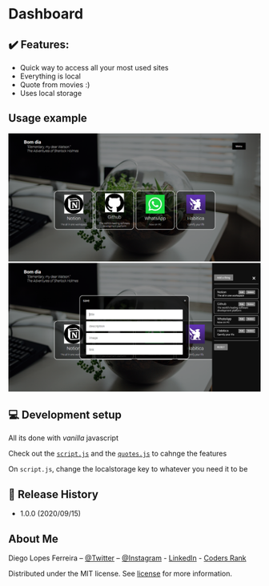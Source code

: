 # Dashboard

## :heavy_check_mark: Features:

- Quick way to access all your most used sites
- Everything is local
- Quote from movies :)
- Uses local storage

## Usage example

![Main Screen](./assets/main-screen.png)
![Main Screen](./assets/add-screen.png)

## :computer: Development setup

All its done with _vanilla_ javascript

Check out the [`script.js`](./script.js) and the [`quotes.js`](./quotes.js) to cahnge the features

On `script.js`, change the localstorage key to whatever you need it to be

## :rocket: Release History

- 1.0.0 (2020/09/15)

## About Me

Diego Lopes Ferreira – [@Twitter](https://twitter.com/Diego_simSouEu) – [@Instagram](https://www.instagram.com/diego.lopes.f/) - [LinkedIn](https://www.linkedin.com/in/diego-lopes-ferreira-a23a8919b/) - [Coders Rank](https://profile.codersrank.io/user/diego-lopes-ferreira)

Distributed under the MIT license. See [license](LICENSE) for more information.
